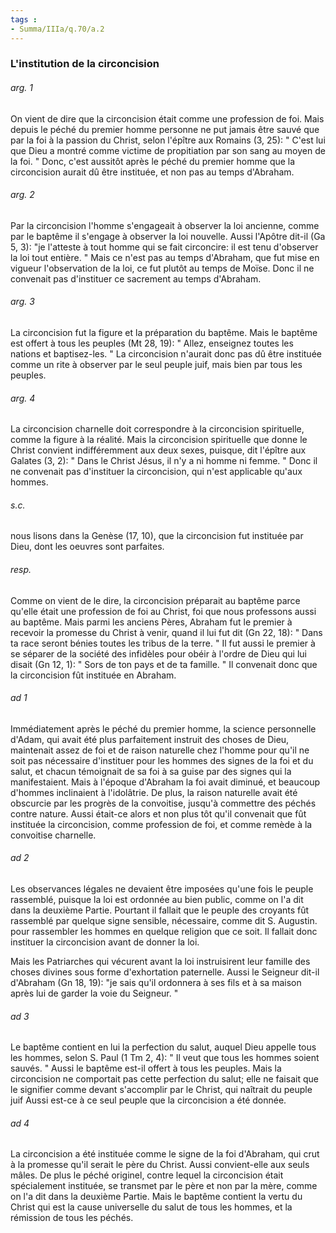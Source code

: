 ```yaml
---
tags : 
- Summa/IIIa/q.70/a.2
---
```


### L'institution de la circoncision

###### arg. 1
On vient de dire que la circoncision était comme une profession de foi. Mais depuis le péché du premier homme personne ne put jamais être sauvé que par la foi à la passion du Christ, selon l'épître aux Romains (3, 25): " C'est lui que Dieu a montré comme victime de propitiation par son sang au moyen de la foi. " Donc, c'est aussitôt après le péché du premier homme que la circoncision aurait dû être instituée, et non pas au temps d'Abraham. 

###### arg. 2
Par la circoncision l'homme s'engageait à observer la loi ancienne, comme par le baptême il s'engage à observer la loi nouvelle. Aussi l'Apôtre dit-il (Ga 5, 3): "je l'atteste à tout homme qui se fait circoncire: il est tenu d'observer la loi tout entière. " Mais ce n'est pas au temps d'Abraham, que fut mise en vigueur l'observation de la loi, ce fut plutôt au temps de Moïse. Donc il ne convenait pas d'instituer ce sacrement au temps d'Abraham. 

###### arg. 3
La circoncision fut la figure et la préparation du baptême. Mais le baptême est offert à tous les peuples (Mt 28, 19): " Allez, enseignez toutes les nations et baptisez-les. " La circoncision n'aurait donc pas dû être instituée comme un rite à observer par le seul peuple juif, mais bien par tous les peuples. 

###### arg. 4
La circoncision charnelle doit correspondre à la circoncision spirituelle, comme la figure à la réalité. Mais la circoncision spirituelle que donne le Christ convient indifféremment aux deux sexes, puisque, dit l'épître aux Galates (3, 2): " Dans le Christ Jésus, il n'y a ni homme ni femme. " Donc il ne convenait pas d'instituer la circoncision, qui n'est applicable qu'aux hommes. 

###### s.c.
nous lisons dans la Genèse (17, 10), que la circoncision fut instituée par Dieu, dont les oeuvres sont parfaites. 

###### resp.
Comme on vient de le dire, la circoncision préparait au baptême parce qu'elle était une profession de foi au Christ, foi que nous professons aussi au baptême. Mais parmi les anciens Pères, Abraham fut le premier à recevoir la promesse du Christ à venir, quand il lui fut dit (Gn 22, 18): " Dans ta race seront bénies toutes les tribus de la terre. " Il fut aussi le premier à se séparer de la société des infidèles pour obéir à l'ordre de Dieu qui lui disait (Gn 12, 1): " Sors de ton pays et de ta famille. " Il convenait donc que la circoncision fût instituée en Abraham. 

###### ad 1
Immédiatement après le péché du premier homme, la science personnelle d'Adam, qui avait été plus parfaitement instruit des choses de Dieu, maintenait assez de foi et de raison naturelle chez l'homme pour qu'il ne soit pas nécessaire d'instituer pour les hommes des signes de la foi et du salut, et chacun témoignait de sa foi à sa guise par des signes qui la manifestaient. Mais à l'époque d'Abraham la foi avait diminué, et beaucoup d'hommes inclinaient à l'idolâtrie. De plus, la raison naturelle avait été obscurcie par les progrès de la convoitise, jusqu'à commettre des péchés contre nature. Aussi était-ce alors et non plus tôt qu'il convenait que fût instituée la circoncision, comme profession de foi, et comme remède à la convoitise charnelle. 

###### ad 2
Les observances légales ne devaient être imposées qu'une fois le peuple rassemblé, puisque la loi est ordonnée au bien public, comme on l'a dit dans la deuxième Partie. Pourtant il fallait que le peuple des croyants fût rassemblé par quelque signe sensible, nécessaire, comme dit S. Augustin. pour rassembler les hommes en quelque religion que ce soit. Il fallait donc instituer la circoncision avant de donner la loi. 

Mais les Patriarches qui vécurent avant la loi instruisirent leur famille des choses divines sous forme d'exhortation paternelle. Aussi le Seigneur dit-il d'Abraham (Gn 18, 19): "je sais qu'il ordonnera à ses fils et à sa maison après lui de garder la voie du Seigneur. " 

###### ad 3
Le baptême contient en lui la perfection du salut, auquel Dieu appelle tous les hommes, selon S. Paul (1 Tm 2, 4): " Il veut que tous les hommes soient sauvés. " Aussi le baptême est-il offert à tous les peuples. Mais la circoncision ne comportait pas cette perfection du salut; elle ne faisait que le signifier comme devant s'accomplir par le Christ, qui naîtrait du peuple juif Aussi est-ce à ce seul peuple que la circoncision a été donnée. 

###### ad 4
La circoncision a été instituée comme le signe de la foi d'Abraham, qui crut à la promesse qu'il serait le père du Christ. Aussi convient-elle aux seuls mâles. De plus le péché originel, contre lequel la circoncision était spécialement instituée, se transmet par le père et non par la mère, comme on l'a dit dans la deuxième Partie. Mais le baptême contient la vertu du Christ qui est la cause universelle du salut de tous les hommes, et la rémission de tous les péchés. 


